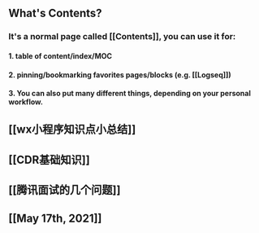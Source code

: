 ## What's **Contents**?
### It's a normal page called [[Contents]], you can use it for:
#### 1. table of content/index/MOC
#### 2. pinning/bookmarking favorites pages/blocks (e.g. [[Logseq]])
#### 3. You can also put many different things, depending on your personal workflow.
## [[wx小程序知识点小总结]]
## [[CDR基础知识]]
## [[腾讯面试的几个问题]]
## [[May 17th, 2021]]
